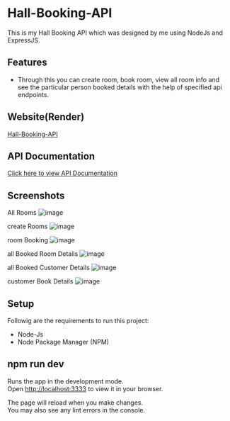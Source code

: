 
# Hall-Booking-API

This is my Hall Booking API which was designed by me using NodeJs and ExpressJS.

## Features

- Through this you can create room, book room, view all room info and see the particular person booked details with the help of specified api endpoints.

## Website(Render)

[Hall-Booking-API](https://hall-booking-mk6l.onrender.com)


## API Documentation

[Click here to view API Documentation](https://documenter.getpostman.com/view/24200691/2sA2xh2YJx)

## Screenshots

All Rooms
![image](https://github.com/Prakash-V-S/hall-booking/assets/141955456/ea1744dc-d9ac-4fe4-ae76-40983521c3aa)

create Rooms
![image](https://github.com/Prakash-V-S/hall-booking/assets/141955456/7b6bcd75-e587-48aa-ac0a-06e2527332de)

room Booking
![image](https://github.com/Prakash-V-S/hall-booking/assets/141955456/b61b537a-8f6b-4759-bc75-1024f5fd945f)

all Booked Room Details
![image](https://github.com/Prakash-V-S/hall-booking/assets/141955456/00aa7763-04be-4f36-861a-8f2dfef2ef22)

all Booked Customer Details
![image](https://github.com/Prakash-V-S/hall-booking/assets/141955456/9f720c6d-3526-422e-a9fc-d7a9fa6f94c3)

customer Book Details
![image](https://github.com/Prakash-V-S/hall-booking/assets/141955456/1f76c759-463b-4522-96f3-f5e319846ca7)

## Setup

Followig are the requirements to run this project:
- Node-Js
- Node Package Manager (NPM)

## npm run dev

Runs the app in the development mode.\
Open [http://localhost:3333](http://localhost:3333) to view it in your browser.

The page will reload when you make changes.\
You may also see any lint errors in the console.

